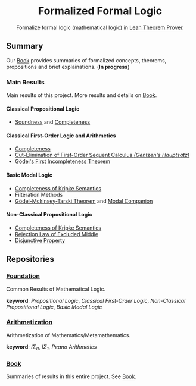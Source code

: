 <h1 align="center">Formalized Formal Logic</h1>

<p align="center">
Formalize formal logic (mathematical logic) in <a href="https://lean-lang.org">Lean Theorem Prover</a>.
</p>

## Summary

Our [Book] provides summaries of formalized concepts, theorems, propositions and brief explainations. (**In progress**)

[Book]: https://formalizedformallogic.github.io/Book

### Main Results

Main results of this project. More results and details on [Book].

#### Classical Propositional Logic
- [Soundness](https://formalizedformallogic.github.io/Foundation/docs/Logic/Propositional/Classical/Basic/Completeness.html#LO.Propositional.Classical.soundness) and [Completeness](https://formalizedformallogic.github.io/Foundation/docs/Logic/Propositional/Classical/Basic/Completeness.html#LO.Propositional.Classical.completeness)

#### Classical First-Order Logic and Arithmetics

- [Completeness][FO-Completeness]
- [Cut-Elimination of First-Order Sequent Calculus _(Gentzen's Hauptsatz)_](https://formalizedformallogic.github.io/Foundation/docs/Logic/FirstOrder/Hauptsatz.html#LO.FirstOrder.Derivation.hauptsatz)
- [Gödel's First Incompleteness Theorem][Goedel-IT1]

[FO-Completeness]: https://formalizedformallogic.github.io/Book/first_order/completeness.html
[Goedel-IT1]: https://formalizedformallogic.github.io/Book/first_order/goedel1.html

#### Basic Modal Logic

- [Completeness of Kripke Semantics][BML-Kripke-Completeness]
- Filteration Methods
- [Gödel-Mckinsey-Tarski Theorem][GMT-Theorem] and [Modal Companion][Modal-Companion]

[BML-Kripke-Completeness]: https://formalizedformallogic.github.io/Book/standard_modal/kripke_completeness.html
[GMT-Theorem]: https://formalizedformallogic.github.io/Book/standard_modal/modal_companion.html#g%C3%B6del-mckensey-tarski-theorem
[Modal-Companion]: https://formalizedformallogic.github.io/Book/standard_modal/modal_companion.html

#### Non-Classical Propositional Logic

- [Completeness of Kripke Semantics][NCP-Kripke-Completeness]
- [Rejection Law of Excluded Middle][Int-Reject-LEM]
- [Disjunctive Property][Int-DP]

[NCP-Kripke-Completeness]: https://formalizedformallogic.github.io/Book/superntuitionistic/kripke_completeness.html
[Int-Reject-LEM]: https://formalizedformallogic.github.io/Book/superntuitionistic/reject_lem.html
[Int-DP]: https://formalizedformallogic.github.io/Book/superntuitionistic/dp.html

## Repositories

### [Foundation](https://github.com/FormalizedFormalLogic/Foundation)

Common Results of Mathematical Logic.

**keyword**: _Propositional Logic_, _Classical First-Order Logic_, _Non-Classical Propositional Logic_, _Basic Modal Logic_

### [Arithmetization](https://github.com/FormalizedFormalLogic/Arithmetization)

Arithmetization of Mathematics/Metamathematics.

**keyword**: _$\mathsf I \Sigma_0$_, _$\mathsf I \Sigma_1$_, _Peano Arithmetics_

### [Book](https://github.com/FormalizedFormalLogic/Book)

Summaries of results in this entire project.
See [Book].
